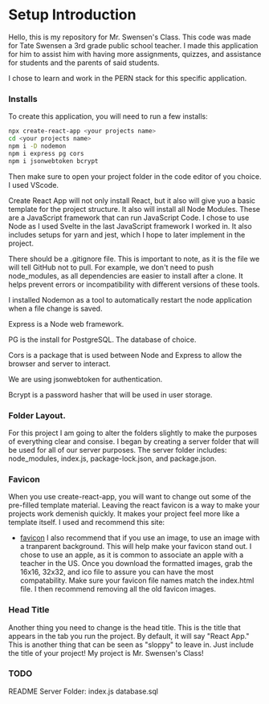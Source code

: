 # Setup Introduction
Hello, this is my repository for Mr. Swensen's Class. This code was made for Tate Swensen 
a 3rd grade public school teacher. I made this application for him to assist him with having more assignments, 
quizzes, and assistance for students and the parents of said students. 

I chose to learn and work in the PERN stack for this specific application.

### Installs
To create this application, you will need to run a few installs:
```sh
npx create-react-app <your projects name>
cd <your projects name>
npm i -D nodemon
npm i express pg cors
npm i jsonwebtoken bcrypt
```
Then make sure to open your project folder in the code editor of you choice. I used VScode.

Create React App will not only install React, but it also will give yuo a basic template
for the project structure. It also will install all Node Modules.
These are a JavaScript framework that can run JavaScript Code.
I chose to use Node as I used Svelte in the last JavaScript framework I worked in.
It also includes setups for yarn and jest, which I hope to later implement in the project.

There should be a .gitignore file. This is important to note, as it is the file we will tell GitHub not to pull.
For example, we don't need to push node_modules, as all dependencies are easier to install after a clone. It helps 
prevent errors or incompatibility with different versions of these tools.

I installed Nodemon as a tool to automatically restart the node application when a file change is saved.

Express is a Node web framework. 

PG is the install for PostgreSQL. The database of choice. 

Cors is a package that is used between Node and Express to allow the browser and server to interact.

We are using jsonwebtoken for authentication. 

Bcrypt is a password hasher that will be used in user storage.

### Folder Layout. 
For this project I am going to alter the folders slightly to make the purposes of everything clear and consise. 
I began by creating a server folder that will be used for all of our server purposes. 
The server folder includes: 
node_modules,
index.js,
package-lock.json,
and package.json.

### Favicon
When you use create-react-app, you will want to change out some of the pre-filled template material. 
Leaving the react favicon is a way to make your projects work demenish quickly. It makes your project feel more like a template itself. 
I used and recommend this site:
* [favicon](https://favicon.io/)
I also recommend that if you use an image, to use an image with a tranparent background. This will help make your
favicon stand out. I chose to use an apple, as it is common to associate an apple with a teacher in the US. 
Once you download the formatted images, grab the 16x16, 32x32, and ico file to assure you can have the most compatability.
Make sure your favicon file names match the index.html file. I then recommend removing all the old favicon images.

### Head Title
Another thing you need to change is the head title. This is the title that appears in the tab you run the project. By
default, it will say "React App." This is another thing that can be seen as "sloppy" to leave in. Just include the title of your project!
My project is Mr. Swensen's Class!

### TODO
README Server Folder: 
index.js
database.sql
